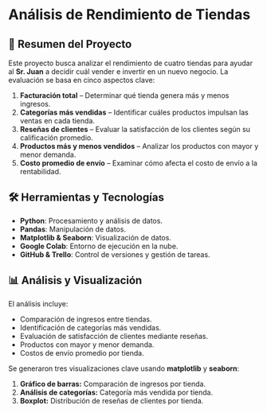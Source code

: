 # Análisis de Rendimiento de Tiendas

## 📌 Resumen del Proyecto
Este proyecto busca analizar el rendimiento de cuatro tiendas para ayudar al **Sr. Juan** a decidir cuál vender e invertir en un nuevo negocio. La evaluación se basa en cinco aspectos clave:

1. **Facturación total** – Determinar qué tienda genera más y menos ingresos.
2. **Categorías más vendidas** – Identificar cuáles productos impulsan las ventas en cada tienda.
3. **Reseñas de clientes** – Evaluar la satisfacción de los clientes según su calificación promedio.
4. **Productos más y menos vendidos** – Analizar los productos con mayor y menor demanda.
5. **Costo promedio de envío** – Examinar cómo afecta el costo de envío a la rentabilidad.

## 🛠 Herramientas y Tecnologías
- **Python**: Procesamiento y análisis de datos.
- **Pandas**: Manipulación de datos.
- **Matplotlib & Seaborn**: Visualización de datos.
- **Google Colab**: Entorno de ejecución en la nube.
- **GitHub & Trello**: Control de versiones y gestión de tareas.

## 📊 Análisis y Visualización
El análisis incluye:
- Comparación de ingresos entre tiendas.
- Identificación de categorías más vendidas.
- Evaluación de satisfacción de clientes mediante reseñas.
- Productos con mayor y menor demanda.
- Costos de envío promedio por tienda.

Se generaron tres visualizaciones clave usando **matplotlib** y **seaborn**:
1. **Gráfico de barras:** Comparación de ingresos por tienda.
2. **Análisis de categorías:** Categoría más vendida por tienda.
3. **Boxplot:** Distribución de reseñas de clientes por tienda.


